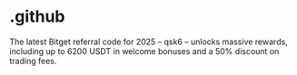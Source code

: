 # .github
The latest Bitget referral code for 2025 – qsk6 – unlocks massive rewards, including up to 6200 USDT in welcome bonuses and a 50% discount on trading fees.
